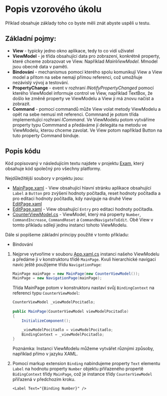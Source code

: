 ﻿# Popis vzorového úkolu

Příklad obsahuje základy toho co byste měli znát abyste uspěli u testu.

## Základní pojmy:

- **View** - typicky jedno okno aplikace, tedy to co vidí uživatel
- **ViewModel** - je třída obsahující data pro zobrazení, konkrétně property, které chceme zobrazovat ve View. Například *MainViewModel*. Mmodel jsou obecně data v paměti.
- **Bindování** - mechanismus pomocí kterého spolu komunikují View a View model a přitom na sebe nemají přímou referenci, což umožňuje nezávislý vývoj a testování.
- **PropertyChange** - event v rozhraní *INotifyPropertyChanged* pomocí kterého ViewModel informuje control ve View, například TextBox, že došlo ke změně property ve ViewModelu a View ji má znovu načíst a zobrazit.
- **Command** - pomocí commandů může View volat metody ViewModelu a opět na sebe nemusí mít referenci. Commnand je potom třída implementující rozhraní *ICommand*. Ve ViewModelu potom vytváříme property typu Commmand a předáváme jí delegáta na metodu ve ViewModelu, kterou chceme zavolat. Ve View potom například Button na tuto property Command binduje.

## Popis kódu

Kód popisovaný v následujícím textu najdete v projektu [Exam](Exam/Exam), který obsahuje kód společný pro všechny platformy.

Nejdůležitější soubory v projektu jsou:

- [MainPage.xaml](Exam/Exam/MainPage.xaml) - View obsahující hlavní stránku aplikace obsahující `Label` a `Button` pro zvýšení hodnoty počítadla, reset hodnoty počítadla a pro editaci hodnoty počítadla, kdy naviguje na druhé View  [EditPage.xaml](Exam/Exam/EditPage.xaml)
- [EditPage.xaml](Exam/Exam/EditPage.xaml) - View obsahující `Entry` pro editaci hodnoty počítadla.
- [CounterViewModel.cs](Exam/Exam/CounterViewModel.cs) - ViewModel, který má property `Number`, `CommandIncrease`, `CommandReset` a `CommandNavigateToEdit`. Obě View v tomto příkladu sdílejí jednu instanci tohoto ViewModelu.

Dále si popíšeme základní principy použíté v tomto příkladu:

- Bindování

1. Nejprve vytvoříme v souboru [App.xaml.cs](Exam/Exam/App.xaml.cs) instanci našeho ViewModelu a předáme ji v konstruktoru třídě `MainPage`. Kvuli hierarchické navigaci navíc ještě použijeme třídu `NavigationPage`:

    ```cs 
    MainPage mainPage = new MainPage(new CounterViewModel());
    MainPage = new NavigationPage(mainPage);
    ```

    Třída MainPage potom v konstruktoru nastaví svůj `BindingContext` na referenci typu `CounterViewModel`:

    ```cs 
    CounterViewModel _viewModelPocitadlo;
        
    public MainPage(CounterViewModel viewModelPocitadlo)
    {
        InitializeComponent();

        _viewModelPocitadlo = viewModelPocitadlo;
        BindingContext = _viewModelPocitadlo;
    }
    ```

    Poznámka: Instanci ViewModelu můžeme vytvářet různými způsoby, například přímo v jazyku XAML.

2. Pomocí markup extension `Binding` nabindujeme property `Text` elementu `Label` na hodnotu property `Number` objektu přiřazeného propertě `BidingContext` třídy `MainPage`, což je instance třídy `CounterViewModel` přiřazená v předchozím kroku.

    ```XAML
    <Label Text="{Binding Number}" />
    ```






